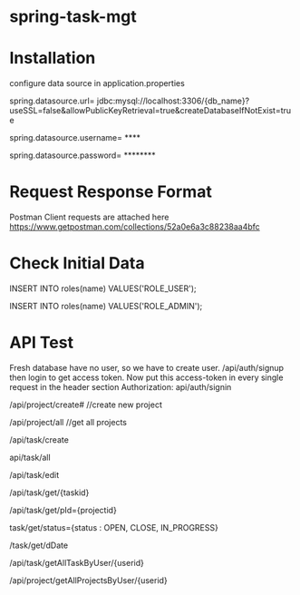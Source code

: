 # spring-task-mgt

# Installation

configure data source in application.properties

spring.datasource.url= jdbc:mysql://localhost:3306/{db_name}?useSSL=false&allowPublicKeyRetrieval=true&createDatabaseIfNotExist=true

spring.datasource.username= ****

spring.datasource.password= ********



# Request Response Format
Postman Client requests are attached here
https://www.getpostman.com/collections/52a0e6a3c88238aa4bfc

# Check Initial Data

INSERT INTO roles(name) VALUES('ROLE_USER');

INSERT INTO roles(name) VALUES('ROLE_ADMIN');

# API Test 
Fresh database have no user, so we have to create user.
/api/auth/signup
then login to get access token. Now put this access-token in every single request in the header section
Authorization:<access token>
api/auth/signin

/api/project/create#    //create new project

/api/project/all        //get all projects

/api/task/create

api/task/all

/api/task/edit

/api/task/get/{taskid}

/api/task/get/pId={projectid}

task/get/status={status : OPEN, CLOSE, IN_PROGRESS}

/task/get/dDate

/api/task/getAllTaskByUser/{userid}

/api/project/getAllProjectsByUser/{userid}




